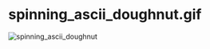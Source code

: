 # spinning_ascii_doughnut.gif

![spinning_ascii_doughnut](https://github.com/Cubball/Doughnut/assets/138378823/e6afe19f-9bb9-4e4b-93f0-2f229e2406ee)
